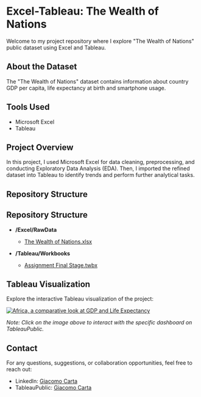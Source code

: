 # Excel-Tableau: The Wealth of Nations

Welcome to my project repository where I explore "The Wealth of Nations" public dataset using Excel and Tableau.

## About the Dataset

The "The Wealth of Nations" dataset contains information about country GDP per capita, life expectancy at birth and smartphone usage.

## Tools Used

- Microsoft Excel
- Tableau

## Project Overview

In this project, I used Microsoft Excel for data cleaning, preprocessing, and conducting Exploratory Data Analysis (EDA). Then, I imported the refined dataset into Tableau to identify trends and perform further analytical tasks.

## Repository Structure

## Repository Structure

- **/Excel/RawData**
  - [The Wealth of Nations.xlsx](/Excel/RawData/The%20Wealth%20of%20Nations.xlsx)

- **/Tableau/Workbooks**
  - [Assignment Final Stage.twbx](/Tableau/Workbooks/Assignment%20Final%20Stage.twbx)

## Tableau Visualization

Explore the interactive Tableau visualization of the project:

[![Africa, a comparative look at GDP and Life Expectancy](https://public.tableau.com/static/images/As/AssignmentFinalStage/AfricaacomparativelookatGDPandLifeExpectancy/1_rss.png)](https://public.tableau.com/app/profile/giacomo.carta/viz/AssignmentFinalStage/AfricaacomparativelookatGDPandLifeExpectancy)

*Note: Click on the image above to interact with the specific dashboard on TableauPublic.*

## Contact

For any questions, suggestions, or collaboration opportunities, feel free to reach out:

- LinkedIn: [Giacomo Carta](https://www.linkedin.com/in/giacomo-carta-a49986160/)
- TableauPublic: [Giacomo Carta](https://public.tableau.com/app/profile/giacomo.carta/vizzes)
